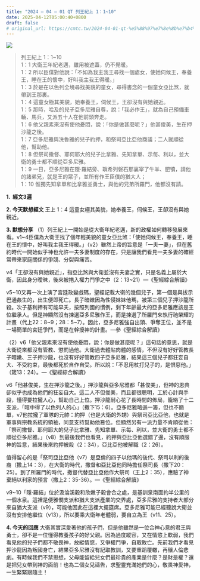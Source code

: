 ```yaml
---
title: "2024 – 04 – 01 QT 列王紀上 1：1~10"
date: 2025-04-12T05:00:40+0800
draft: false
# original_url: https://cmtc.tw/2024-04-01-qt-%e5%88%97%e7%8e%8b%e7%b4%80%e4%b8%8a-1%ef%bc%9a110
---
```


![](/images/qt.jpg)
> 列王紀上 1：1\~10  
> 1：1 大衛王年紀老邁，雖用被遮蓋，仍不覺暖。  
> 1：2 所以臣僕對他說：「不如為我主我王尋找一個處女，使她伺候王，奉養王，睡在王的懷中，好叫我主我王得暖。」  
> 1：3 於是在以色列全境尋找美貌的童女，尋得書念的一個童女亞比煞，就帶到王那裏。  
> 1：4 這童女極其美貌，她奉養王，伺候王，王卻沒有與她親近。  
> 1：5 那時，哈及的兒子亞多尼雅自尊，說：「我必作王」，就為自己預備車輛、馬兵，又派五十人在他前頭奔走。  
> 1：6 他父親素來沒有使他憂悶，說：「你是做甚麼呢？」他甚俊美，生在押沙龍之後。  
> 1：7 亞多尼雅與洗魯雅的兒子約押，和祭司亞比亞他商議；二人就順從他，幫助他。  
> 1：8 但祭司撒督、耶何耶大的兒子比拿雅、先知拿單、示每、利以，並大衛的勇士都不順從亞多尼雅。  
> 1：9 一日，亞多尼雅在隱‧羅結旁、瑣希列磐石那裏宰了牛羊、肥犢，請他的諸弟兄，就是王的眾子，並所有作王臣僕的猶大人；  
> 1：10 惟獨先知拿單和比拿雅並勇士，與他的兄弟所羅門，他都沒有請。

**1.  經文3遍**

**2. 今天默想經文**
王上 1：4 這童女極其美貌，她奉養王，伺候王，王卻沒有與她親近。

**3. 默想分享**
（1）列王紀上一開始是從大衛年紀老邁，新的政權如何轉移發展來看。v1\~4臣僕為大衛王找了個年輕美貌的童女亞比煞：「使她伺候王，奉養王，睡在王的懷中，好叫我主我王得暖。」（v2）雖然上帝的旨意是「一夫一妻」，但在舊約時代一開始似乎神也允許一夫多妻制度的存在，只是讓我們看見一夫多妻的確經常帶來家庭關係的爭競、分裂與痛苦。

v4「王卻沒有與她親近」，指亞比煞與大衛並沒有夫妻之實，只是名義上屬於大衛，因此身分曖昧，後來被捲入權力鬥爭之中（2：13\~21）—《聖經綜合解讀》

v5\~10又再一次上演了宮廷政變戲碼，聖經記載大衛的幾個兒子，第一個是與拔示巴通姦生的，出生便即死亡。長子暗嫩因為性侵妹妹他瑪，被第三個兒子押沙龍所殺。次子基利押有可能早夭，按照列國的慣例，剩下年齡最大的亞多尼雅應該是王位繼承人。但是神顯然沒有揀選亞多尼雅作王，而是揀選了所羅門來執行祂榮耀的計畫（代上22：8\~9；28：5\~7）。因此，亞多尼雅強自出頭、爭奪王位，並不是一場簡單的宮廷爭鬥，而是在幹擾神的計畫。—參《聖經綜合解讀》

（2）v6「他父親素來沒有使他憂悶，說：你是做甚麼呢？」這句話的意思，就是大衛從來都沒有管教、懲罰過他。大衛過去體貼肉體的感情，不但沒有好好管教長子暗嫩、三子押沙龍，也沒有好好管教四子亞多尼雅，結果這三個兒子都狂妄自大、不受約束，最後都死於自作自受。所以說：「不忍用杖打兒子的，是恨惡他。」（箴13：24）。—《聖經綜合解讀》

v6「他甚俊美，生在押沙龍之後。」押沙龍與亞多尼雅都「甚俊美」，但神的恩典卻似乎也成為他們的狂妄自大。這二人不但俊美，而且都很聰明，工於心計與手段，懂得要拉攏人心，幫助自己上位。押沙龍耐心花了長時間的佈局，籠絡了十二支派，「暗中得了以色列人的心」（撒下15：6）。亞多尼雅略遜一籌，但也不簡單，v7他拉攏了軍隊的元帥：約押（也是大衛的外甥）與祭司亞比亞他，也就是軍事與宗教系統的領袖，同意支持幫助他篡位。但顯然另有一派力量不肯順從他：「祭司撒督、耶何耶大的兒子比拿雅、先知拿單、示每、利以，並大衛的勇士都不順從亞多尼雅。」（v8）到最後我們也看見，約押與亞比亞他選錯了邊，沒有順服神的旨意，結果後來約押被殺（2：34），亞比亞他被解職（2：26）。

值得留心的是「祭司亞比亞他（v7）是亞倫的四子以他瑪的後代、祭司以利的後裔（撒上14：3），在大衛的時代，撒督和亞比亞他同時擔任祭司長（撒下20：25）。到了所羅門的時代，撒督代替亞比亞他作大祭司（王上2：35），應驗了神棄絕以利家的預言（撒上2：35-36）。—《聖經綜合解讀》

v9\~10「隱·羅結」位於汲淪溪穀和欣嫩子穀會合之處，是基訓泉南面約半公里的一個水泉。這裡是便雅憫支派和猶大支派產業的交界處，亞多尼雅的支持者大部分來自猶大支派（v9），可能他因此在這裡大擺筵席。亞多尼雅可能已經聽說大衛並沒有安排他繼位（v13），所以要乘大衛年老體弱，要自立為王（v11、25）。

**4. 今天的回應**
大衛其實深愛著他的孩子們，但是他雖然是一位合神心意的君王與勇士，卻不是一位懂得教養孩子的好父親。因為過度縱容，又在情慾上軟弱，我們看見他的兒子們都不敬畏神，放縱情慾，又爭權鬥爭，自取敗亡。先前我們才看見押沙龍因為叛國身亡，結果亞多尼雅沒有記取教訓，又要重蹈覆轍，再釀人倫悲劇。有時候我們不禁思想，父母能留給兒女們最珍貴的產業是什麼？是財是權？還是把兒女帶到神的面前！也為二個女兒禱告，求聖靈充滿她們的心，敬畏神愛神，一生緊緊跟隨主！
